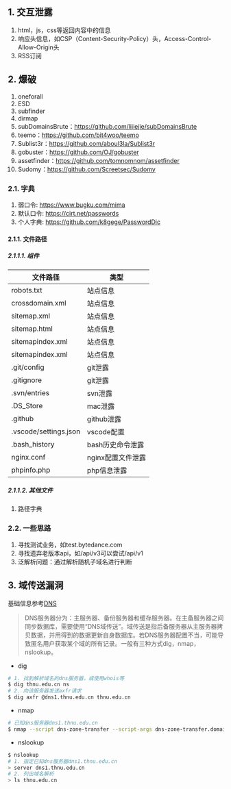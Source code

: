## 1. 交互泄露

1. html，js，css等返回内容中的信息
2. 响应头信息，如CSP（Content-Security-Policy）头，Access-Control-Allow-Origin头
3. RSS订阅

## 2. 爆破

1. oneforall
2. ESD
3. subfinder
4. dirmap
5. subDomainsBrute：https://github.com/lijiejie/subDomainsBrute
6. teemo：https://github.com/bit4woo/teemo
7. Sublist3r：https://github.com/aboul3la/Sublist3r
8. gobuster：https://github.com/OJ/gobuster
9. assetfinder：https://github.com/tomnomnom/assetfinder
10. Sudomy：https://github.com/Screetsec/Sudomy


### 2.1. 字典

1. 弱口令: https://www.bugku.com/mima
2. 默认口令: https://cirt.net/passwords
3. 个人字典: https://github.com/k8gege/PasswordDic


#### 2.1.1. 文件路径


##### 2.1.1.1. 组件

| 文件路径              | 类型              |
| --------------------- | ----------------- |
| robots.txt            | 站点信息          |
| crossdomain.xml       | 站点信息          |
| sitemap.xml           | 站点信息          |
| sitemap.html          | 站点信息          |
| sitemapindex.xml      | 站点信息          |
| sitemapindex.xml      | 站点信息          |
| .git/config           | git泄露           |
| .gitignore            | git泄露           |
| .svn/entries          | svn泄露           |
| .DS_Store             | mac泄露           |
| .github               | github泄露        |
| .vscode/settings.json | vscode配置        |
| .bash_history         | bash历史命令泄露  |
| nginx.conf            | nginx配置文件泄露 |
| phpinfo.php           | php信息泄露       |

##### 2.1.1.2. 其他文件

<!-- TODO 增加路径字典 -->
1. 路径字典

### 2.2. 一些思路

1. 寻找测试业务，如test.bytedance.com
2. 寻找遗弃老版本api，如/api/v3可以尝试/api/v1
3. 泛解析问题：通过解析随机子域名进行判断

## 3. 域传送漏洞

基础信息参考[DNS](基础知识/DNS.md)

> DNS服务器分为：主服务器、备份服务器和缓存服务器。在主备服务器之间同步数据库，需要使用“DNS域传送”。域传送是指后备服务器从主服务器拷贝数据，并用得到的数据更新自身数据库。若DNS服务器配置不当，可能导致匿名用户获取某个域的所有记录。一般有三种方式dig，nmap，nslookup。

- dig

``` bash
# 1. 找到解析域名的dns服务器，或使用whois等
$ dig thnu.edu.cn ns
# 2. 向该服务器发送axfr请求
$ dig axfr @dns1.thnu.edu.cn thnu.edu.cn
```

- nmap

``` bash
# 已知dns服务器dns1.thnu.edu.cn
$ nmap --script dns-zone-transfer --script-args dns-zone-transfer.domain=thnu.edu.cn -p 53 -Pn dns1.thnu.edu.cn
```

- nslookup

``` bash
$ nslookup
# 1. 指定已知dns服务器dns1.thnu.edu.cn
> server dns1.thnu.edu.cn
# 2. 列出域名解析
> ls thnu.edu.cn
```

